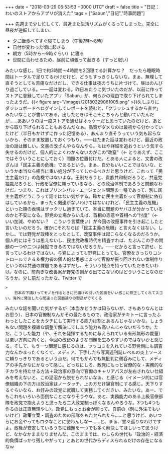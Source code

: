 
+++
date = "2018-03-29 06:53:53 +0000 UTC"
draft = false
title = "日記：わいのストアからアプリが消えた"
tags = ["Sabun","日記","時事問題"]

+++
先週まで少し忙しくて、最近また生活リズムがくるってしまった。完全に昼夜が逆転してしまい、

<ul>
<li>夕ご飯食べてすぐ寝てしまう（午後7時～8時）</li>
<li>日付が変わった頃に起きる</li>
<li>朝方（5時から～9時ぐらい）に寝る</li>
<li>世間に合わせるため、昼前に頑張って起きる（ずっと眠い）</li>
</ul>みたいな感じ。1日で約3時間～4時間を2回寝てる計算かな？　だったら睡眠時間はトータルで足りてるわけだけど、どうもすっきりしないな。まぁ、無理して直そうとしても苦痛なだけだし、できる仕事は夜のうちに片づけて、昼はのんびり過ごしている。――話は変わる。昨日あたりに気づいたのだが、以前に作ってストアに登録していたアプリ「Sabun」が、何らかの理由で取り下げられてしまったようだ。{{< figure src="/images/20180329061005.png"  >}}久しぶりにダッシュボードへログインしてレポートを読むと、「クラッシュするから直せ」みたいなことが書いてある。出したときはそこそこちゃんと動いていたんだが……ああいうのは一度ストアを通せばオッケーだと思っていたのだけど、あとから取り下げられることもあるんだなぁ。品質がダメなのは最初から分かっていたけど（半日もかけずに作った記憶ある）、あんまり直そうっていう気も起らないから、そのまま放置しておくつもり。――はたまた話は変わるけど、最近の政治の話は難しい。文書の改ざんやらなんやら。もはや詳細を追おうという気すら失せるのだけど、個人的によくわかんないのがこの“改竄”（← とりあえず、ここではそういうことにしておく）問題の位置付けだ。とある人によると、文書の改ざんは「民主主義の危機」であるという。まぁ、自分もいいことではないな、というか本当なら相当に重い処分が下ってしかるべきだと思うけど、これって「民主主義だけ」の危機ではないよな。王制だろうと、貴族共和制だろうと、共産党独裁だろうと、行政を官僚に頼っているなら、どの政治体制であろうと問題なわけだ。つまり、これはプリンシパル・エージェント問題の一種であって、別に民主主義がどうこうって話ではない気がする。確かに民主主義だって官僚制に依存はしているから、まったく関連がないわけではないけれど、「民主主義の危機」といった類の表現はザックリし過ぎていて、本当に問題のヤバさが分かっているのかと不安になる。野党の立場からいえば、首相の恣意や首相への“忖度”（← いい加減、やめない？　こういう言葉使い）が今回の改竄事件を引き起こしたと言いたいのだろう。確かにそれならば「民主主義の危機」と言えなくはない。しかし、では野党が政権をとったとして、改竄事件は起こらなくなるのだろうか。個人的にはそうは思えないし、民主党政権時代を精査すれば、たぶんこの手の問題の一つや二つは発掘できるのではないだろうか。――だからと言って許せ、と言っているわけではない。与党によっても野党にとっても、官僚をきっちりコントロールできる＆権力者の個人的な思惑によって官僚が振り回されない体制作りというのは共通の課題であるはずだし、そういう視点を持っていただきたいわけ。なのに、前向きな改善案が野党の側から出てこないのはどういうことなのだろうか。少し前だったかな、Twitter で

    >
        日本の下請けってモノを作るときに元請けの引いた図面をいい感じに修正してくれてスゴい。海外に発注したら間違った図面通りの製品がでてくる

    
みたいな話を聞いた気がするが（本当かどうかは知らないが、さもありなんとはお思う）、日本の官僚制なんかその最たるもので、政治家がテキトーに言ったふわっとしたことをカタチにして実行する能力は割とあるんじゃないかな。しょうもない問題を複雑な調整で解決してしまう能力も高いんじゃないだろうか。ただ、こうした能力（や、それを発揮するために与えられている有形無形の裁量）は悪い方向に向くと、今回の改竄のような問題を生みやすいのではないかと感じる。そして、もう一つ問題に感じるのは、ツッコミを入れている野党側にも調査力なんかまったくなくて、メディア、下手したら写真週刊誌レベルの炎上ソースに頼りっきりであるという点だ。何でもかんでも無批判に鵜呑みにして、メディアの手先かなにかなって感じ。どっちにしろ、政党にもっと官僚的な・実務的なチカラを持たせる方法＋政治家の意向で官僚のキャリアパスが左右されない仕組みを考えないと、この泥沼から脱せられないなぁ、と感じる（イメージ的には官僚組織の下の方は政治家はノータッチ、上の方だけ猟官制にする感じ。天下りするぐらいなら、お好みの政党に就職して実務してください、みたいな。あー、でもこれもいろいろ面倒なことになりそうやな。あと、実務能力のある上級官僚部隊を政党で抱えようと思ったら二大政党制っぽくなるんやろうな。3つも4つも作るのは正直無理やし）。政党にもっとお金が回って、自前の（別に外注でもいいけど）政策立案・調査のための部隊をもたせられたら……と思うけど、あいつらにお金やってもロクなことに使わんしなー……と、まぁ、堂々巡りなわけですよ。政権が安定しているうちに難題を一つでも多く解決してほしいって思うけど、なかなかままなりませんな。このままでは、わしらの世代も「政治的・経済的負債ばっかり残しやがって」とあとの世代からディスられるだけの存在になるなｗ


